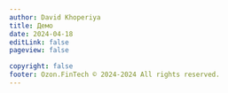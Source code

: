 ```yaml
---
author: David Khoperiya
title: Демо
date: 2024-04-18
editLink: false
pageview: false

copyright: false
footer: Ozon.FinTech © 2024-2024 All rights reserved.
---
```


<Catalog />